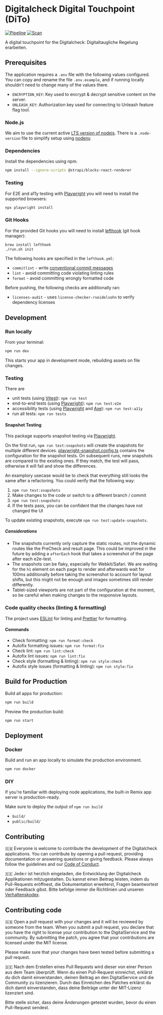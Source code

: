 # Digitalcheck Digital Touchpoint (DiTo)

[![Pipeline](https://github.com/digitalservicebund/digitalcheck-dito/actions/workflows/pipeline.yml/badge.svg)](https://github.com/digitalservicebund/digitalcheck-dito/actions/workflows/pipeline.yml)
[![Scan](https://github.com/digitalservicebund/digitalcheck-dito/actions/workflows/scan.yml/badge.svg)](https://github.com/digitalservicebund/digitalcheck-dito/actions/workflows/scan.yml)

A digital touchpoint for the Digitalcheck: Digitaltaugliche Regelung erarbeiten.

## Prerequisites

The application requires a `.env` file with the following values configured. You can copy and rename the file `.env.example`, and if running locally shouldn't need to change many of the values there.

- `ENCRYPTION_KEY`: Key used to encrypt & decrypt sensitive content on the server.
- `UNLEASH_KEY`: Authorization key used for connecting to Unleash feature flag tool.

### Node.js

We aim to use the current active [LTS version of nodejs](https://nodejs.dev/en/about/releases/).
There is a `.node-version` file to simplify setup using [nodenv](https://github.com/nodenv/nodenv).

### Dependencies

Install the dependencies using npm.

```bash
npm install --ignore-scripts @strapi/blocks-react-renderer
```

### Testing

For E2E and a11y testing with [Playwright](https://playwright.dev/docs/intro) you will need to install the supported browsers:

```bash
npx playwright install
```

### Git Hooks

For the provided Git hooks you will need to install [lefthook](https://github.com/evilmartians/lefthook/blob/master/docs/full_guide.md)
(git hook manager):

```bash
brew install lefthook
./run.sh init
```

The following hooks are specified in the `lefthook.yml`:

- `commitlint` - write [conventional commit messages](https://chris.beams.io/posts/git-commit/)
- `lint` - avoid committing code violating linting rules
- `format` - avoid committing wrongly formatted code

Before pushing, the following checks are additionally ran:

- `licenses-audit` - uses `license-checker-rseidelsohn` to verify dependency licenses

## Development

### Run locally

From your terminal:

```sh
npm run dev
```

This starts your app in development mode, rebuilding assets on file changes.

### Testing

There are

- unit tests (using [Vitest](https://vitest.dev/)): `npm run test`
- end-to-end tests (using [Playwright](https://playwright.dev/docs/intro)): `npm run test:e2e`
- accessibility tests (using [Playwright](https://playwright.dev/docs/intro) and [Axe](https://www.deque.com/axe/)): `npm run test:a11y`
- run all tests: `npm run tests`

#### Snapshot Testing

This package supports snapshot testing via [Playwright](https://playwright.dev/docs/test-snapshots).

On the first run, `npm run test:snapshots` will create the snapshots for multiple different devices.
[playwright-snapshot.config.ts](./tests/playwright-snapshot.config.ts) contains the configuration for the snapshot tests.
On subsequent runs, new snapshots are compared to the existing ones.
If they match, the test will pass, otherwise it will fail and show the differences.

An examplory usecase would be to check that everything still looks the same after a refactoring. You could verify that the following way:

1. `npm run test:snapshots`
2. Make changes to the code or switch to a different branch / commit
3. `npm run test:snapshots`
4. If the tests pass, you can be confident that the changes have not changed the UI

To update existing snapshots, execute `npm run test:update-snapshots`.

##### Considerations

- The snapshots currently only capture the static routes, not the dynamic routes like the PreCheck and result page. This could be improved in the future by adding a `afterEach` hook that takes a screenshot of the page after each e2e-test.
- The snapshots can be flaky, especially for Webkit/Safari. We are waiting for the `h1` element on each page to render and afterwards wait for 100ms additionally before taking the screenshot to account for layout shifts, but this might not be enough and images sometimes still render differently.
- Tablet-sized viewports are not part of the configuration at the moment, so be careful when making changes to the responsive layouts.

### Code quality checks (linting & formatting)

The project uses [ESLint](https://eslint.org/docs/latest/) for linting and [Prettier](https://prettier.io/docs/en/) for formatting.

#### Commands

- Check formatting: `npm run format:check`
- Autofix formatting issues: `npm run format:fix`
- Check lint: `npm run lint:check`
- Autofix lint issues: `npm run lint:fix`
- Check style (formatting & linting): `npm run style:check`
- Autofix style issues (formatting & linting): `npm run style:fix`

## Build for Production

Build all apps for production:

```sh
npm run build
```

Preview the production build:

```sh
npm run start
```

## Deployment

### Docker

Build and run an app locally to simulate the production environment.

```sh
npm run docker
```

### DIY

If you're familiar with deploying node applications, the built-in Remix app server is production-ready.

Make sure to deploy the output of `npm run build`

- `build/`
- `public/build/`

## Contributing

🇬🇧
Everyone is welcome to contribute the development of the Digitalcheck applications. You can contribute by opening a pull request,
providing documentation or answering questions or giving feedback. Please always follow the guidelines and our
[Code of Conduct](CODE_OF_CONDUCT.md).

🇩🇪
Jede:r ist herzlich eingeladen, die Entwicklung der Digitalcheck Applikationen mitzugestalten. Du kannst einen Beitrag leisten,
indem du Pull-Requests eröffnest, die Dokumentation erweiterst, Fragen beantwortest oder Feedback gibst.
Bitte befolge immer die Richtlinien und unseren [Verhaltenskodex](CODE_OF_CONDUCT_DE.md).

## Contributing code

🇬🇧
Open a pull request with your changes and it will be reviewed by someone from the team. When you submit a pull request,
you declare that you have the right to license your contribution to the DigitalService and the community.
By submitting the patch, you agree that your contributions are licensed under the MIT license.

Please make sure that your changes have been tested before submitting a pull request.

🇩🇪
Nach dem Erstellen eines Pull Requests wird dieser von einer Person aus dem Team überprüft. Wenn du einen Pull-Request
einreichst, erklärst du dich damit einverstanden, deinen Beitrag an den DigitalService und die Community zu
lizenzieren. Durch das Einreichen des Patches erklärst du dich damit einverstanden, dass deine Beiträge unter der
MIT-Lizenz lizenziert sind.

Bitte stelle sicher, dass deine Änderungen getestet wurden, bevor du einen Pull-Request sendest.
